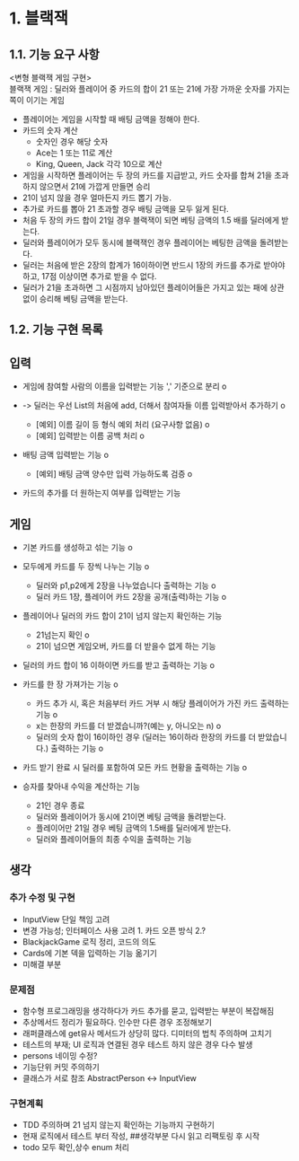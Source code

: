 # 1. 블랙잭
## 1.1. 기능 요구 사항
<변형 블랙잭 게임 구현>  
블랙잭 게임 : 딜러와 플레이어 중 카드의 합이 21 또는 21에 가장 가까운 숫자를 가지는 쪽이 이기는 게임  
- 플레이어는 게임을 시작할 때 배팅 금액을 정해야 한다.
- 카드의 숫자 계산
  - 숫자인 경우 해당 숫자
  - Ace는 1 또는 11로 계산
  - King, Queen, Jack 각각 10으로 계산
- 게임을 시작하면 플레이어는 두 장의 카드를 지급받고, 카드 숫자를 합쳐 21을 초과하지 않으면서 21에 가깝게 만들면 승리
- 21이 넘지 않을 경우 얼마든지 카드 뽑기 가능.
- 추가로 카드를 뽑아 21 초과할 경우 배팅 금액을 모두 잃게 된다.
- 처음 두 장의 카드 합이 21일 경우 블랙잭이 되면 베팅 금액의 1.5 배를 딜러에게 받는다.
- 딜러와 플레이어가 모두 동시에 블랙잭인 경우 플레이어는 베팅한 금액을 돌려받는다.
- 딜러는 처음에 받은 2장의 합계가 16이하이면 반드시 1장의 카드를 추가로 받야야 하고, 17점 이상이면 추가로 받을 수 없다.
- 딜러가 21을 초과하면 그 시점까지 남아있던 플레이어들은 가지고 있는 패에 상관 없이 승리해 베팅 금액을 받는다.

## 1.2. 기능 구현 목록
## 입력
- 게임에 참여할 사람의 이름을 입력받는 기능 ',' 기준으로 분리 o 

- -> 딜러는 우선 List의 처음에 add, 더해서 참여자들 이름 입력받아서 추가하기 o 
  - [예외] 이름 길이 등 형식 예외 처리 (요구사항 없음) o
  - [예외] 입력받는 이름 공백 처리 o

- 배팅 금액 입력받는 기능 o
  - [예외] 배팅 금액 양수만 입력 가능하도록 검증 o
- 카드의 추가를 더 원하는지 여부를 입력받는 기능
## 게임
- 기본 카드를 생성하고 섞는 기능 o

- 모두에게 카드를 두 장씩 나누는 기능 o
  - 딜러와 p1,p2에게 2장을 나누었습니다 출력하는 기능 o
  - 딜러 카드 1장, 플레이어 카드 2장을 공개(출력)하는 기능 o

- 플레이어나 딜러의 카드 합이 21이 넘지 않는지 확인하는 기능
  - 21넘는지 확인 o
  - 21이 넘으면 게임오버, 카드를 더 받을수 없게 하는 기능

- 딜러의 카드 합이 16 이하이면 카드를 받고 출력하는 기능 o
- 카드를 한 장 가져가는 기능 o
  - 카드 추가 시, 혹은 처음부터 카드 거부 시 해당 플레이어가 가진 카드 출력하는 기능 o
  - x는 한장의 카드를 더 받겠습니까?(예는 y, 아니오는 n) o
  - 딜러의 숫자 합이 16이하인 경우 (딜러는 16이하라 한장의 카드를 더 받았습니다.) 출력하는 기능 o

- 카드 받기 완료 시 딜러를 포함하여 모든 카드 현황을 출력하는 기능 o

- 승자를 찾아내 수익을 계산하는 기능
  - 21인 경우 종료
  - 딜러와 플레이어가 동시에 21이면 베팅 금액을 돌려받는다.
  - 플레이어만 21일 경우 베팅 금액의 1.5배를 딜러에게 받는다.
  - 딜러와 플레이어들의 최종 수익을 출력하는 기능
## 생각
### 추가 수정 및 구현
- InputView 단일 책임 고려
- 변경 가능성; 인터페이스 사용 고려 1. 카드 오픈 방식 2.?
- BlackjackGame 로직 정리, 코드의 의도
- Cards에 기본 덱을 입력하는 기능 옮기기
- 미해결 부분
### 문제점
- 함수형 프로그래밍을 생각하다가 카드 추가를 묻고, 입력받는 부분이 복잡해짐
- 추상메서드 정리가 필요하다. 인수만 다른 경우 조정해보기
- 래퍼클래스에 get유사 메서드가 상당히 많다. 디미터의 법칙 주의하며 고치기
- 테스트의 부재; UI 로직과 연결된 경우 테스트 하지 않은 경우 다수 발생
- persons 네이밍 수정?
- 기능단위 커밋 주의하기
- 클래스가 서로 참조 AbstractPerson <-> InputView
### 구현계획
- TDD 주의하며 21 넘지 않는지 확인하는 기능까지 구현하기
- 현재 로직에서 테스트 부터 작성, ##생각부분 다시 읽고 리팩토링 후 시작
- todo 모두 확인,상수 enum 처리